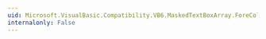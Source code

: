 ```yaml
---
uid: Microsoft.VisualBasic.Compatibility.VB6.MaskedTextBoxArray.ForeColorChanged
internalonly: False
---
```

